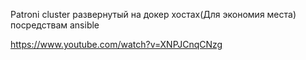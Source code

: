 Patroni cluster развернутый на докер хостах(Для экономия места) посредствам ansible 



https://www.youtube.com/watch?v=XNPJCnqCNzg